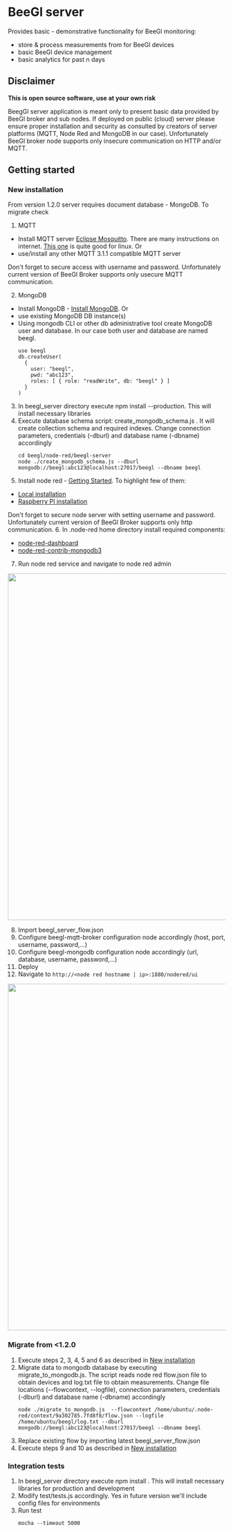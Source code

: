 # BeeGl server

Provides basic - demonstrative functionality for BeeGl monitoring: 

- store & process measurements from for BeeGl devices
- basic BeeGl device management 
- basic analytics for past n days

## Disclaimer

__This is open source software, use at your own risk__

BeegGl server application is meant only to present basic data provided by BeeGl broker and sub nodes. If deployed on public (cloud) server please ensure proper installation and security as consulted
by creators of server platforms (MQTT, Node Red and MongoDB in our case). Unfortunately BeeGl broker node supports only insecure communication on HTTP and/or MQTT. 

## Getting started 

### New installation

From version 1.2.0 server requires document database - MongoDB. To migrate check 

1. MQTT
  - Install MQTT server [Eclipse Mosquitto](https://mosquitto.org/). There are many instructions on internet. [This one](http://www.steves-internet-guide.com/install-mosquitto-linux/) is quite good for linux. Or 
  - use/install any other MQTT 3.1.1 compatible MQTT server
  
  Don't forget to secure access with username and password. Unfortunately current version of BeeGl Broker supports only usecure MQTT communication.
  
2. MongoDB 
  - Install MongoDB - [Install MongoDB](https://docs.mongodb.com/manual/installation/). Or
  - use existing MongoDB DB instance(s)
  - Using mongodb CLI or other db administrative tool create MongoDB user and database. In our case both user and database are named beegl.
	```
	use beegl
	db.createUser(
	  {
		user: "beegl",
		pwd: "abc123",
		roles: [ { role: "readWrite", db: "beegl" } ]
	  }
	)
	```
3. In beegl_server directory execute npm install --production. This will install necessary libraries 
4. Execute database schema script: create_mongodb_schema.js . It will create collection schema and required indexes. Change connection parameters, credentials (-dburl) and database name (-dbname) accordingly
    ``` 
    cd beegl/node-red/beegl-server
    node ./create_mongodb_schema.js --dburl mongodb://beegl:abc123@localhost:27017/beegl --dbname beegl 
    ```	
5. Install node red - [Getting Started](https://nodered.org/docs/getting-started/). To highlight few of them:
  - [Local installation](https://nodered.org/docs/getting-started/local)
  - [Raspberry PI installation](https://nodered.org/docs/getting-started/raspberrypi)
  
  Don't forget to secure node server with setting username and password. Unfortunately current version of BeeGl Broker supports only http communication. 
6. In .node-red home directory install required components:
  - [node-red-dashboard](https://flows.nodered.org/node/node-red-dashboard)
  - [node-red-contrib-mongodb3](https://www.npmjs.com/package/node-red-contrib-mongodb3)

7. Run node red service and navigate to node red admin 

<img src="https://thingiverse-production-new.s3.amazonaws.com/assets/e1/e1/19/be/e3/2019-07-01_12_05_49-Greenshot.png" width="800"/>

8. Import beegl_server_flow.json
9. Configure beegl-mqtt-broker configuration node accordingly (host, port, username, password,...)
10. Configure beegl-mongodb configuration node accordingly (url, database, username, password,...)
11. Deploy
12. Navigate to `http://<node red hostname | ip>:1880/nodered/ui`

<img src="https://thingiverse-production-new.s3.amazonaws.com/assets/7f/aa/e4/93/b1/Node-RED_Dashboard.png" width="800"/>

### Migrate from <1.2.0

1. Execute steps 2, 3, 4, 5 and 6 as described in [New installation](#new-installation)
2. Migrate data to mongodb database by executing migrate_to_mongodb.js. The script reads node red flow.json file to obtain devices and log.txt file to obtain measurements. Change file locations (--flowcontext, --logfile), connection parameters, credentials (-dburl) and database name (-dbname) accordingly
    ``` 
    node ./migrate_to_mongodb.js  --flowcontext /home/ubuntu/.node-red/context/9a302785.7fd8f8/flow.json --logfile /home/ubuntu/beegl/log.txt --dburl mongodb://beegl:abc123@localhost:27017/beegl --dbname beegl
    ```	
3. Replace existing flow by importing latest beegl_server_flow.json
4. Execute steps 9 and 10 as described in [New installation](#new-installation)

### Integration tests

1. In beegl_server directory execute npm install . This will install necessary libraries for production and development
2. Modify test/tests.js accordingly. Yes in future version we'll include config files for environments
3. Run test
    ``` 
    mocha --timeout 5000
    ```
